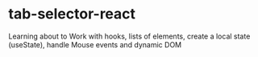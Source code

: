 # tab-selector-react
Learning about to Work with hooks, lists of elements, create a local state (useState), handle Mouse events and dynamic DOM
